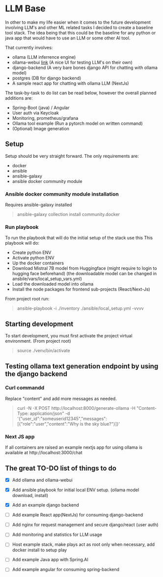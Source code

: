 # LLM Base
In other to make my life easier when it comes to the future development involving LLM's and other ML related tasks I decided to create a baseline tool stack. The idea being that this could be the baseline for any python or java app that would have to use an LLM or some other AI tool.

That currently involves:
- ollama (LLM inferrence engine)
- ollama-webui [link](https://github.com/open-webui/open-webui) (A nice UI for testing LLM's on their own)
- django-backend (A very bare bones django API for chatting with ollama model)
- postgres (DB for django backend)
- A sample react app for chatting with ollama LLM (NextJs)

The task-by-task to do list can be read below, however the overall planned additions are:
- Spring-Boot (java) / Angular
- User auth via Keycloak
- Monitoring, prometheus/grafana
- Ollama tool example (Run a pytorch model on written command)
- (Optional) Image generation


## Setup
Setup should be very straight forward.
The only requirements are: 
- docker
- ansible
- ansible-galaxy
- ansible docker community module

### Ansible docker community module installation
Requires ansible-galaxy installed
>ansible-galaxy collection install community.docker

### Run playbook
To run the playbook that will do the initial setup of the stack use this
This playbook will do:
- Create python ENV
- Activate python ENV
- Up the docker containers
- Download Mistral 7B model from Huggingface (might require to login to hugging face beforehand) (the downloadable model can be changed in ansbile/vars/local_setup_vars.yml)
- Load the downloaded model into ollama
- Install the node packages for frontend sub-projects (React/Next-Js)

From project root run:
> ansible-playbook -i ./inventory ./ansible/local_setup.yml -vvvv

## Starting development
To start development, you must first activate the project virtual environment. (From project root)

> source ./venv/bin/activate


## Testing ollama text generation endpoint by using the django backend

### Curl commandd
Replace "content" and add more messages as needed.

> curl -N -X POST http://localhost:8000/generate-ollama -H "Content-Type: application/json" -d '{"user_id":"someuserid12345","messages":[{"role":"user","content":"Why is the sky blue?"}]}'

### Next JS app
If all containers are raised an example nextjs app for using ollama is available at http://localhost:3000/chat 

## The great TO-DO list of things to do
- [x] Add ollama and ollama-webui
- [x] Add ansible playbook for initial local ENV setup. (ollama model download, install)
- [x] Add an example django backend
- [ ] Add example React app(NextJs) for consuming django-backend
- [ ] Add nginx for request management and secure django/react (user auth)
- [ ] Add monitoring and statistics for LLM usage
- [ ] Host example stack, make plays act as root only when necessary, add docker install to setup play
- [ ] Add example Java app with Spring.AI
- [ ] Add example angular for consuming spring-backend

